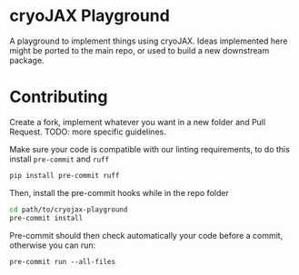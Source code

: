 # cryoJAX Playground
A playground to implement things using cryoJAX. Ideas implemented here might be ported to the main repo, or used to build a new downstream package.

# Contributing
Create a fork, implement whatever you want in a new folder and Pull Request. TODO: more specific guidelines.

Make sure your code is compatible with our linting requirements, to do this install `pre-commit` and `ruff`

```bash
pip install pre-commit ruff
```

Then, install the pre-commit hooks while in the repo folder

```bash
cd path/to/cryojax-playground
pre-commit install
```

Pre-commit should then check automatically your code before a commit, otherwise you can run:
```
pre-commit run --all-files
```
